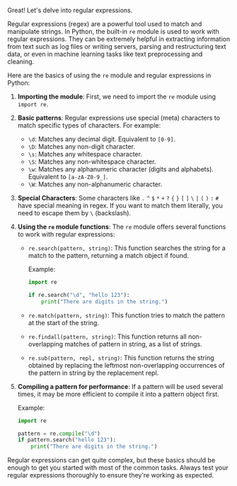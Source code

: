 Great! Let's delve into regular expressions.

Regular expressions (regex) are a powerful tool used to match and manipulate strings. In Python, the built-in `re` module is used to work with regular expressions. They can be extremely helpful in extracting information from text such as log files or writing servers, parsing and restructuring text data, or even in machine learning tasks like text preprocessing and cleaning.

Here are the basics of using the `re` module and regular expressions in Python:

1. **Importing the module**: First, we need to import the `re` module using `import re`.

2. **Basic patterns**: Regular expressions use special (meta) characters to match specific types of characters. For example:

   - `\d`: Matches any decimal digit. Equivalent to `[0-9]`.
   - `\D`: Matches any non-digit character.
   - `\s`: Matches any whitespace character.
   - `\S`: Matches any non-whitespace character.
   - `\w`: Matches any alphanumeric character (digits and alphabets). Equivalent to `[a-zA-Z0-9_]`.
   - `\W`: Matches any non-alphanumeric character.

3. **Special Characters**: Some characters like `.` `^` `$` `*` `+` `?` `{` `}` `[` `]` `\` `|` `(` `)` `:` `#` have special meaning in regex. If you want to match them literally, you need to escape them by `\` (backslash).

4. **Using the `re` module functions**: The `re` module offers several functions to work with regular expressions:

   - `re.search(pattern, string)`: This function searches the string for a match to the pattern, returning a match object if found. 

     Example: 
     ```python
     import re

     if re.search("\d", "hello 123"):
         print("There are digits in the string.")
     ```

   - `re.match(pattern, string)`: This function tries to match the pattern at the start of the string.

   - `re.findall(pattern, string)`: This function returns all non-overlapping matches of pattern in string, as a list of strings.

   - `re.sub(pattern, repl, string)`: This function returns the string obtained by replacing the leftmost non-overlapping occurrences of the pattern in string by the replacement repl.

5. **Compiling a pattern for performance**: If a pattern will be used several times, it may be more efficient to compile it into a pattern object first.

   Example:
   ```python
   import re

   pattern = re.compile("\d")
   if pattern.search("hello 123"):
       print("There are digits in the string.")
   ```

Regular expressions can get quite complex, but these basics should be enough to get you started with most of the common tasks. Always test your regular expressions thoroughly to ensure they're working as expected.